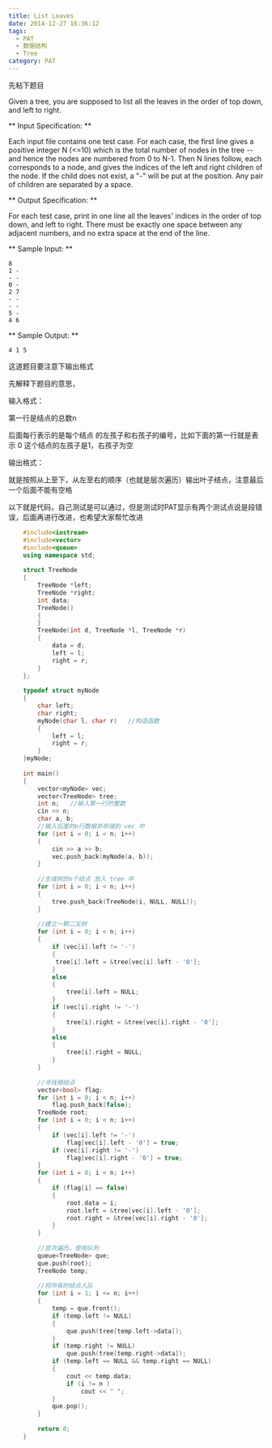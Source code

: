 ```yaml
---
title: List Leaves
date: 2014-12-27 16:36:12
tags: 
  - PAT
  - 数据结构
  - Tree
category: PAT
---
```


先粘下题目

Given a tree, you are supposed to list all the leaves in the order of top down, and left to right.

** Input Specification: **

Each input file contains one test case. For each case, the first line gives a positive integer N (<=10) which is the total number of nodes in the tree -- and hence the nodes are numbered from 0 to N-1. Then N lines follow, each corresponds to a node, and gives the indices of the left and right children of the node. If the child does not exist, a "-" will be put at the position. Any pair of children are separated by a space.
<!-- more -->
** Output Specification: **

For each test case, print in one line all the leaves' indices in the order of top down, and left to right. There must be exactly one space between any adjacent numbers, and no extra space at the end of the line.

** Sample Input: **
    
    
    8
    1 -
    - -
    0 -
    2 7
    - -
    - -
    5 -
    4 6
    

** Sample Output: **
    
    
    4 1 5
    

这道题目要注意下输出格式

先解释下题目的意思，

输入格式：

第一行是结点的总数n

后面每行表示的是每个结点 的左孩子和右孩子的编号，比如下面的第一行就是表示 0 这个结点的左孩子是1，右孩子为空

输出格式：

就是按照从上至下，从左至右的顺序（也就是层次遍历）输出叶子结点，注意最后一个后面不能有空格

  

以下就是代码，自己测试是可以通过，但是测试时PAT显示有两个测试点说是段错误，后面再进行改进，也希望大家帮忙改进

    
```C++    
    #include<iostream>
    #include<vector>
    #include<queue>
    using namespace std;
    
    struct TreeNode
    {
    	TreeNode *left;
    	TreeNode *right;
    	int data;
    	TreeNode()
    	{
    	}
    	TreeNode(int d, TreeNode *l, TreeNode *r)
    	{
    		data = d;
    		left = l;
    		right = r;
    	}
    };
    
    typedef struct myNode
    {
    	char left;
    	char right;
    	myNode(char l, char r)   //构造函数
    	{
    		left = l;
    		right = r;
    	}
    }myNode;
    
    int main()
    {
    	vector<myNode> vec;
    	vector<TreeNode> tree;
    	int n;   //输入第一行的整数
    	cin >> n;
    	char a, b;
    	//输入后面的n行数据并存储到 vec 中
    	for (int i = 0; i < n; i++)
    	{
    		cin >> a >> b;
    		vec.push_back(myNode(a, b));
    	}
    
    	//生成树的n个结点 放入 tree 中
    	for (int i = 0; i < n; i++)
    	{
    		tree.push_back(TreeNode(i, NULL, NULL));
    	}
    
    	//建立一颗二叉树
    	for (int i = 0; i < n; i++)
    	{
    		if (vec[i].left != '-')
    		{
    		 tree[i].left = &tree[vec[i].left - '0'];
    		}
    		else
    		{
    			tree[i].left = NULL;
    		}
    		if (vec[i].right != '-')
    		{
    			tree[i].right = &tree[vec[i].right - '0'];
    		}
    		else
    		{
    			tree[i].right = NULL;
    		}
    	}
    
    	//寻找根结点
    	vector<bool> flag;
    	for (int i = 0; i < n; i++)
    		flag.push_back(false);
    	TreeNode root;
    	for (int i = 0; i < n; i++)
    	{
    		if (vec[i].left != '-')
    			flag[vec[i].left - '0'] = true;
    		if (vec[i].right != '-')
    			flag[vec[i].right - '0'] = true;
    	}
    	for (int i = 0; i < n; i++)
    	{
    		if (flag[i] == false)
    		{
    			root.data = i;
    			root.left = &tree[vec[i].left - '0'];
    			root.right = &tree[vec[i].right - '0'];
    		}
    	}
    
    	//层次遍历，使用队列
    	queue<TreeNode> que;
    	que.push(root);
    	TreeNode temp;
    	
    	//将所有的结点入队
    	for (int i = 1; i <= n; i++)
    	{
    		temp = que.front();
    		if (temp.left != NULL)
    		{
    			que.push(tree[temp.left->data]);						
    		}
    		if (temp.right != NULL)
    			que.push(tree[temp.right->data]);
    		if (temp.left == NULL && temp.right == NULL)
    		{
    			cout << temp.data;
    			if (i != n )
    				cout << " ";
    		}
    		que.pop();
    	}
    
    	return 0;
    }

  
  
```
